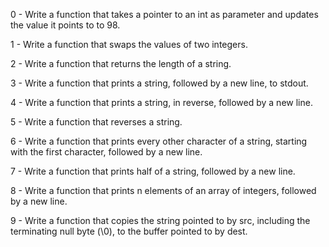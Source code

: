 0 - Write a function that takes a pointer to an int as parameter and updates the value it points to to 98.

1 - Write a function that swaps the values of two integers.

2 - Write a function that returns the length of a string.

3 - Write a function that prints a string, followed by a new line, to stdout.

4 - Write a function that prints a string, in reverse, followed by a new line.

5 - Write a function that reverses a string.

6 - Write a function that prints every other character of a string, starting with the first character, followed by a new line.

7 - Write a function that prints half of a string, followed by a new line.

8 - Write a function that prints n elements of an array of integers, followed by a new line.

9 - Write a function that copies the string pointed to by src, including the terminating null byte (\0), to the buffer pointed to by dest.

